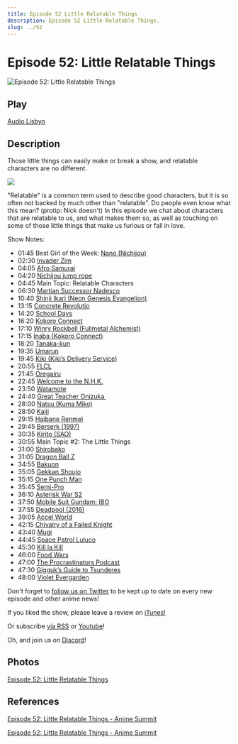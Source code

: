 ```yaml
---
title: Episode 52 Little Relatable Things
description: Episode 52 Little Relatable Things.
slug: ../52
---
```


# Episode 52: Little Relatable Things

![Episode 52: Little Relatable Things](https://i.imgur.com/HaiEbuL.png)

## Play

[Audio Lisbyn](http://traffic.libsyn.com/ranime/final_52_mixdown.mp3)

## Description

Those little things can easily make or break a show, and relatable characters are no different.

[![](https://i.imgur.com/EPnQc1R.png)](http://traffic.libsyn.com/ranime/final_52_mixdown.mp3)

"Relatable" is a common term used to describe good characters, but it is so often not backed by much other than "relatable". Do people even know what this mean? (protip: Nick doesn't) In this episode we chat about characters that are relatable to us, and what makes them so, as well as touching on some of those little things that make us furious or fall in love.

Show Notes:

*   01:45 Best Girl of the Week: [Nano (Nichijou)](http://myanimelist.net/character/10422/Nano_Shinonome)
*   02:30 [Invader Zim](https://en.wikipedia.org/wiki/Invader_Zim)
*   04:05 [Afro Samurai](http://myanimelist.net/anime/1292/Afro_Samurai)
*   04:20 [Nichijou jump rope](https://www.youtube.com/watch?v=-aN2do9w6ik)
*   04:45 Main Topic: Relatable Characters
*   06:30 [Martian Successor Nadesco](http://myanimelist.net/anime/218/Kidou_Senkan_Nadesico?q=martian%20succ)
*   10:40 [Shinji Ikari (Neon Genesis Evangelion)](http://myanimelist.net/character/89/Shinji_Ikari)
*   13:15 [Concrete Revolutio](http://myanimelist.net/anime/31147/Concrete_Revolutio__Choujin_Gensou?q=concrete%20re)
*   14:20 [School Days](http://myanimelist.net/anime/2476/School_Days?q=school%20da)
*   16:20 [Kokoro Connect](http://myanimelist.net/anime/11887/Kokoro_Connect?q=kokoro%20connect)
*   17:10 [Winry Rockbell (Fullmetal Alchemist)](http://myanimelist.net/character/63/Winry_Rockbell?q=winry%20r)
*   17:15 [Inaba (Kokoro Connect)](http://myanimelist.net/character/40197/Himeko_Inaba)
*   18:20 [Tanaka-kun](http://myanimelist.net/character/96065/Tanaka)
*   19:35 [Umarun](http://myanimelist.net/character/92797/Umaru_Doma)
*   19:45 [Kiki (Kiki’s Delivery Service)](http://myanimelist.net/character/6866/Kiki)
*   20:55 [FLCL](http://myanimelist.net/anime/227/FLCL?q=flcl)
*   21:45 [Oregairu](http://myanimelist.net/anime/14813/Yahari_Ore_no_Seishun_Love_Comedy_wa_Machigatteiru?q=oregairu)
*   22:45 [Welcome to the N.H.K.](http://myanimelist.net/anime/1210/NHK_ni_Youkoso?q=welcome%20to%20)
*   23:50 [Watamote](http://myanimelist.net/anime/16742/Watashi_ga_Motenai_no_wa_Dou_Kangaetemo_Omaera_ga_Warui?q=watamote)
*   24:40 [Great Teacher Onizuka ](http://myanimelist.net/anime/245/Great_Teacher_Onizuka?q=great%20teac)
*   28:00 [Natsu (Kuma Miko)](http://myanimelist.net/character/134249/Natsu_Kumai)
*   28:50 [Kaiji](http://myanimelist.net/character/5578/Kaiji_Itou?q=kaiji)
*   29:15 [Haibane Renmei](http://myanimelist.net/anime/387/Haibane_Renmei?q=haibane%20re)
*   29:45 [Berserk (1997)](http://myanimelist.net/anime/33/Berserk?q=berser)
*   30:35 [Kirito (SAO)](http://myanimelist.net/character/36765/Kazuto_Kirigaya?q=kirito)
*   30:55 Main Topic #2: The Little Things
*   31:00 [Shirobako](http://myanimelist.net/anime/25835/Shirobako?q=shir)
*   31:05 [Dragon Ball Z](http://myanimelist.net/anime/813/Dragon_Ball_Z?q=dragon%20b)
*   34:55 [Bakuon](http://myanimelist.net/anime/30795/Bakuon?q=bakuon)
*   35:05 [Gekkan Shoujo](http://myanimelist.net/anime/23289/Gekkan_Shoujo_Nozaki-kun?q=gekkan%20s)
*   35:15 [One Punch Man](http://myanimelist.net/anime/30276/One_Punch_Man?q=one%20punchj)
*   35:45 [Semi-Pro](http://www.imdb.com/title/tt0839980/?ref_=nm_flmg_act_46)
*   36:10 [Asterisk War S2](http://myanimelist.net/anime/31737/Gakusen_Toshi_Asterisk_2nd_Season?q=asterisk%20war)
*   37:50 [Mobile Suit Gundam: IBO](http://myanimelist.net/anime/31251/Mobile_Suit_Gundam__Iron-Blooded_Orphans)
*   37:55 [Deadpool (2016)](http://www.imdb.com/title/tt1431045/?ref_=nv_sr_1)
*   39:05 [Accel World](http://myanimelist.net/anime/11759/Accel_World?q=accel)
*   42:15 [Chivalry of a Failed Knight](http://myanimelist.net/anime/30296/Rakudai_Kishi_no_Cavalry)
*   43:40 [Mugi](http://myanimelist.net/character/19568/Tsumugi_Kotobuki?q=mugi)
*   44:45 [Space Patrol Luluco](http://myanimelist.net/anime/32681/Uchuu_Patrol_Luluco?q=luluco)
*   45:30 [Kill la Kill](http://myanimelist.net/anime/18679/Kill_la_Kill?q=kill)
*   46:00 [Food Wars](http://myanimelist.net/anime/28171/Shokugeki_no_Souma?q=food)
*   47:00 [The Procrastinators Podcast](https://www.youtube.com/channel/UC-6IzAdy_yVVwPgk0I59dOw)
*   47:30 [Gigguk’s Guide to Tsunderes](https://www.youtube.com/watch?v=qxmFT6nFprs)
*   48:00 [Violet Evergarden](https://www.youtube.com/watch?v=0CJeDetA45Q)

Don't forget to [follow us on Twitter](https://twitter.animesummit.net/) to be kept up to date on every new episode and other anime news!

If you liked the show, please leave a review on [iTunes!](http://itunes.animesummit.net/)

Or subscribe [via RSS](http://ranime.libsyn.com/rss) or [Youtube](http://yt.animesummit.net/)!

Oh, and join us on [Discord](http://discord.animesummit.net/)!

## Photos

[Episode 52: Little Relatable Things](https://i.imgur.com/HaiEbuL.png)

## References

[Episode 52: Little Relatable Things - Anime Summit](https://web.archive.org/web/20161225004650/http://animesummit.net/episode-52-little-relatable-things)

[Episode 52: Little Relatable Things - Anime Summit](http://animesummit.net/episode-52-little-relatable-things)